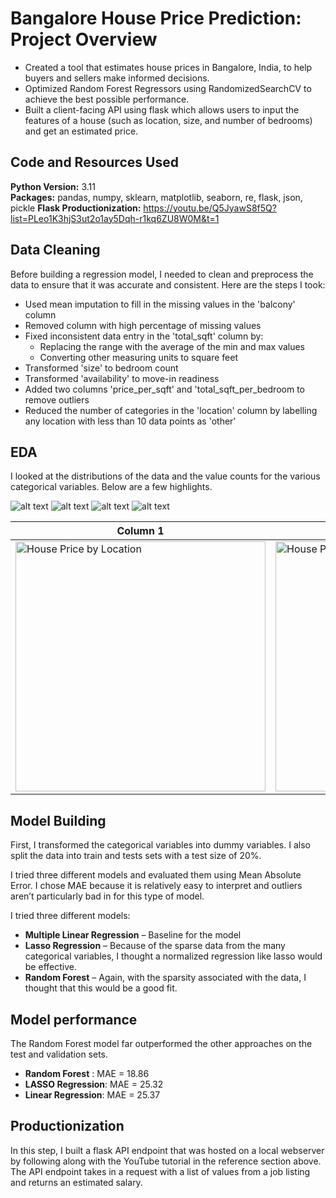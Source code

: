 # Bangalore House Price Prediction: Project Overview
* Created a tool that estimates house prices in Bangalore, India, to help buyers and sellers make informed decisions.
* Optimized Random Forest Regressors using RandomizedSearchCV to achieve the best possible performance. 
* Built a client-facing API using flask which allows users to input the features of a house (such as location, size, and number of bedrooms) and get an estimated price. 

## Code and Resources Used 
**Python Version:** 3.11  
**Packages:** pandas, numpy, sklearn, matplotlib, seaborn, re, flask, json, pickle
**Flask Productionization:** https://youtu.be/Q5JyawS8f5Q?list=PLeo1K3hjS3ut2o1ay5Dqh-r1kq6ZU8W0M&t=1


## Data Cleaning
Before building a regression model, I needed to clean and preprocess the data to ensure that it was accurate and consistent. Here are the steps I took:

* Used mean imputation to fill in the missing values in the 'balcony' column
* Removed column with high percentage of missing values
* Fixed inconsistent data entry in the 'total_sqft' column by: 
    * Replacing the range with the average of the min and max values
    * Converting other measuring units to square feet
* Transformed 'size' to bedroom count
* Transformed 'availability' to move-in readiness
* Added two columns 'price_per_sqft' and 'total_sqft_per_bedroom to remove outliers
* Reduced the number of categories in the 'location' column by labelling any location with less than 10 data points as 'other'

## EDA
I looked at the distributions of the data and the value counts for the various categorical variables. Below are a few highlights.

![alt text](https://github.com/Gary0417/bangalore_hosue_price_prediction/blob/documentation/images/price_by_location.png "House Price by Location")
![alt text](https://github.com/Gary0417/bangalore_hosue_price_prediction/blob/documentation/images/price_by_ready_to_move.png "House Price by Move-in Readiness")
![alt text](https://github.com/Gary0417/bangalore_hosue_price_prediction/blob/documentation/images/total_sqft_vs_price.png "Total Square Feet vs House Price")
![alt text](https://github.com/Gary0417/bangalore_hosue_price_prediction/blob/documentation/images/correlation_visual.png "Correlations")

| Column 1 | Column 2 |
|----------|----------|
| <img src="https://github.com/Gary0417/bangalore_hosue_price_prediction/blob/documentation/images/price_by_location.png" alt="House Price by Location" width="400"/> | <img src="https://github.com/Gary0417/bangalore_hosue_price_prediction/blob/documentation/images/price_by_ready_to_move.png" alt="House Price by Move-in Readiness" width="400"/> |


## Model Building 

First, I transformed the categorical variables into dummy variables. I also split the data into train and tests sets with a test size of 20%.   

I tried three different models and evaluated them using Mean Absolute Error. I chose MAE because it is relatively easy to interpret and outliers aren’t particularly bad in for this type of model.   

I tried three different models:
*	**Multiple Linear Regression** – Baseline for the model
*	**Lasso Regression** – Because of the sparse data from the many categorical variables, I thought a normalized regression like lasso would be effective.
*	**Random Forest** – Again, with the sparsity associated with the data, I thought that this would be a good fit. 

## Model performance
The Random Forest model far outperformed the other approaches on the test and validation sets. 
*	**Random Forest** : MAE = 18.86
*	**LASSO Regression**: MAE = 25.32
*	**Linear Regression**: MAE = 25.37

## Productionization 
In this step, I built a flask API endpoint that was hosted on a local webserver by following along with the YouTube tutorial in the reference section above. The API endpoint takes in a request with a list of values from a job listing and returns an estimated salary. 




